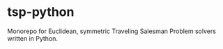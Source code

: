 # tsp-python
Monorepo for Euclidean, symmetric Traveling Salesman Problem solvers written in Python.
